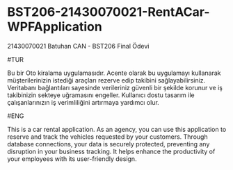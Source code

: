 # BST206-21430070021-RentACar-WPFApplication
21430070021 Batuhan CAN - BST206 Final Ödevi

#TUR

Bu bir Oto kiralama uygulamasıdır. Acente olarak bu uygulamayı kullanarak müşterilerinizin istediği araçları rezerve edip takibini sağlayabilirsiniz. Veritabanı bağlantıları sayesinde verileriniz güvenli bir şekilde korunur ve iş takibinizin sekteye uğramasını engeller.
Kullanıcı dostu tasarım ile çalışanlarınızın iş verimliliğini artırmaya yardımcı olur.


#ENG

This is a car rental application. As an agency, you can use this application to reserve and track the vehicles requested by your customers. Through database connections, your data is securely protected, preventing any disruption in your business tracking.
It helps enhance the productivity of your employees with its user-friendly design.

